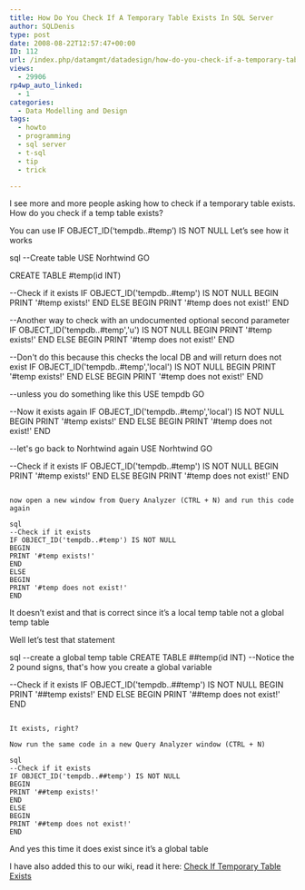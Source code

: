 ```yaml
---
title: How Do You Check If A Temporary Table Exists In SQL Server
author: SQLDenis
type: post
date: 2008-08-22T12:57:47+00:00
ID: 112
url: /index.php/datamgmt/datadesign/how-do-you-check-if-a-temporary-table-ex/
views:
  - 29906
rp4wp_auto_linked:
  - 1
categories:
  - Data Modelling and Design
tags:
  - howto
  - programming
  - sql server
  - t-sql
  - tip
  - trick

---
```

I see more and more people asking how to check if a temporary table exists. How do you check if a temp table exists? 

You can use IF OBJECT_ID(&#8216;tempdb..#temp&#8217;) IS NOT NULL Let&#8217;s see how it works 

sql
--Create table 
USE Norhtwind 
GO 

CREATE TABLE #temp(id INT) 

--Check if it exists 
IF OBJECT_ID('tempdb..#temp') IS NOT NULL 
BEGIN 
PRINT '#temp exists!' 
END 
ELSE 
BEGIN 
PRINT '#temp does not exist!' 
END 

--Another way to check with an undocumented optional second parameter 
IF OBJECT_ID('tempdb..#temp','u') IS NOT NULL 
BEGIN 
PRINT '#temp exists!' 
END 
ELSE 
BEGIN 
PRINT '#temp does not exist!' 
END 



--Don't do this because this checks the local DB and will return does not exist 
IF OBJECT_ID('tempdb..#temp','local') IS NOT NULL 
BEGIN 
PRINT '#temp exists!' 
END 
ELSE 
BEGIN 
PRINT '#temp does not exist!' 
END 


--unless you do something like this 
USE tempdb 
GO 

--Now it exists again 
IF OBJECT_ID('tempdb..#temp','local') IS NOT NULL 
BEGIN 
PRINT '#temp exists!' 
END 
ELSE 
BEGIN 
PRINT '#temp does not exist!' 
END 

--let's go back to Norhtwind again 
USE Norhtwind 
GO 


--Check if it exists 
IF OBJECT_ID('tempdb..#temp') IS NOT NULL 
BEGIN 
PRINT '#temp exists!' 
END 
ELSE 
BEGIN 
PRINT '#temp does not exist!' 
END 
```

now open a new window from Query Analyzer (CTRL + N) and run this code again 

sql
--Check if it exists 
IF OBJECT_ID('tempdb..#temp') IS NOT NULL 
BEGIN 
PRINT '#temp exists!' 
END 
ELSE 
BEGIN 
PRINT '#temp does not exist!' 
END 
```

It doesn&#8217;t exist and that is correct since it&#8217;s a local temp table not a global temp table 

Well let&#8217;s test that statement 

sql
--create a global temp table 
CREATE TABLE ##temp(id INT) --Notice the 2 pound signs, that's how you create a global variable 

--Check if it exists 
IF OBJECT_ID('tempdb..##temp') IS NOT NULL 
BEGIN 
PRINT '##temp exists!' 
END 
ELSE 
BEGIN 
PRINT '##temp does not exist!' 
END 
```

It exists, right?
  
Now run the same code in a new Query Analyzer window (CTRL + N) 

sql
--Check if it exists 
IF OBJECT_ID('tempdb..##temp') IS NOT NULL 
BEGIN 
PRINT '##temp exists!' 
END 
ELSE 
BEGIN 
PRINT '##temp does not exist!' 
END 
```

And yes this time it does exist since it&#8217;s a global table

I have also added this to our wiki, read it here: [Check If Temporary Table Exists][1]

 [1]: http://wiki.ltd.local/index.php/Check_If_Temporary_Table_Exists
